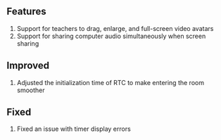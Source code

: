 ## Features

1. Support for teachers to drag, enlarge, and full-screen video avatars
2. Support for sharing computer audio simultaneously when screen sharing


## Improved

1. Adjusted the initialization time of RTC to make entering the room smoother


## Fixed

1. Fixed an issue with timer display errors
